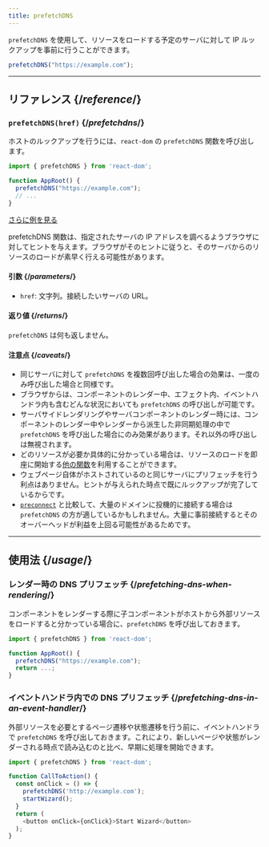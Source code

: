 ```yaml
---
title: prefetchDNS
---
```


<Intro>

`prefetchDNS` を使用して、リソースをロードする予定のサーバに対して IP ルックアップを事前に行うことができます。

```js
prefetchDNS("https://example.com");
```

</Intro>

<InlineToc />

---

## リファレンス {/*reference*/}

### `prefetchDNS(href)` {/*prefetchdns*/}

ホストのルックアップを行うには、`react-dom` の `prefetchDNS` 関数を呼び出します。

```js
import { prefetchDNS } from 'react-dom';

function AppRoot() {
  prefetchDNS("https://example.com");
  // ...
}

```

[さらに例を見る](#usage)

prefetchDNS 関数は、指定されたサーバの IP アドレスを調べるようブラウザに対してヒントを与えます。ブラウザがそのヒントに従うと、そのサーバからのリソースのロードが素早く行える可能性があります。

#### 引数 {/*parameters*/}

* `href`: 文字列。接続したいサーバの URL。

#### 返り値 {/*returns*/}

`prefetchDNS` は何も返しません。

#### 注意点 {/*caveats*/}

* 同じサーバに対して `prefetchDNS` を複数回呼び出した場合の効果は、一度のみ呼び出した場合と同様です。
* ブラウザからは、コンポーネントのレンダー中、エフェクト内、イベントハンドラ内も含むどんな状況においても `prefetchDNS` の呼び出しが可能です。
* サーバサイドレンダリングやサーバコンポーネントのレンダー時には、コンポーネントのレンダー中やレンダーから派生した非同期処理の中で `prefetchDNS` を呼び出した場合にのみ効果があります。それ以外の呼び出しは無視されます。
* どのリソースが必要か具体的に分かっている場合は、リソースのロードを即座に開始する[他の関数](/reference/react-dom/#resource-preloading-apis)を利用することができます。
* ウェブページ自体がホストされているのと同じサーバにプリフェッチを行う利点はありません。ヒントが与えられた時点で既にルックアップが完了しているからです。
* [`preconnect`](/reference/react-dom/preconnect) と比較して、大量のドメインに投機的に接続する場合は `prefetchDNS` の方が適しているかもしれません。大量に事前接続するとそのオーバーヘッドが利益を上回る可能性があるためです。

---

## 使用法 {/*usage*/}

### レンダー時の DNS プリフェッチ {/*prefetching-dns-when-rendering*/}

コンポーネントをレンダーする際に子コンポーネントがホストから外部リソースをロードすると分かっている場合に、`prefetchDNS` を呼び出しておきます。

```js
import { prefetchDNS } from 'react-dom';

function AppRoot() {
  prefetchDNS("https://example.com");
  return ...;
}
```

### イベントハンドラ内での DNS プリフェッチ {/*prefetching-dns-in-an-event-handler*/}

外部リソースを必要とするページ遷移や状態遷移を行う前に、イベントハンドラで `prefetchDNS` を呼び出しておきます。これにより、新しいページや状態がレンダーされる時点で読み込むのと比べ、早期に処理を開始できます。

```js
import { prefetchDNS } from 'react-dom';

function CallToAction() {
  const onClick = () => {
    prefetchDNS('http://example.com');
    startWizard();
  }
  return (
    <button onClick={onClick}>Start Wizard</button>
  );
}
```
